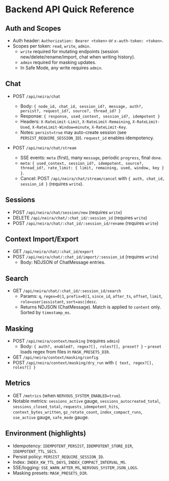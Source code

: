 <!-- neira:meta
id: NEI-20250830-Docs-API-Backend-Move
intent: docs
summary: |
  Переместили справочник Backend API в раздел `docs/api/` и добавили якорь для единой системы навигации. Старый путь оставлен как редирект.
-->

# Backend API Quick Reference

## Auth and Scopes

- Auth header: `Authorization: Bearer <token>` or `x-auth-token: <token>`.
- Scopes per token: `read`, `write`, `admin`.
  - `write` required for mutating endpoints (session new/delete/rename/import, chat when writing history).
  - `admin` required for masking updates.
  - In Safe Mode, any write requires `admin`.

## Chat

- POST `/api/neira/chat`
  - Body: `{ node_id, chat_id, session_id?, message, auth?, persist?, request_id?, source?, thread_id? }`
  - Response: `{ response, used_context, session_id?, idempotent }`
  - Headers: `X-RateLimit-Limit`, `X-RateLimit-Remaining`, `X-RateLimit-Used`, `X-RateLimit-Window=minute`, `X-RateLimit-Key`.
  - Notes: `persist=true` may auto-create session (see `PERSIST_REQUIRE_SESSION_ID`). `request_id` enables idempotency.

- POST `/api/neira/chat/stream`
  - SSE events: `meta` (first), many `message`, periodic `progress`, final `done`.
  - `meta`: `{ used_context, session_id?, idempotent, source?, thread_id?, rate_limit: { limit, remaining, used, window, key } }`.
  - Cancel: POST `/api/neira/chat/stream/cancel` with `{ auth, chat_id, session_id }` (requires `write`).

## Sessions

- POST `/api/neira/chat/session/new` (requires `write`)
- DELETE `/api/neira/chat/:chat_id/:session_id` (requires `write`)
- POST `/api/neira/chat/:chat_id/:session_id/rename` (requires `write`)

## Context Import/Export

- GET `/api/neira/chat/:chat_id/export`
- POST `/api/neira/chat/:chat_id/import/:session_id` (requires `write`)
  - Body: NDJSON of ChatMessage entries.

## Search

- GET `/api/neira/chat/:chat_id/:session_id/search`
  - Params: `q`, `regex=0|1`, `prefix=0|1`, `since_id`, `after_ts`, `offset`, `limit`, `role=user|assistant`, `sort=asc|desc`.
  - Returns NDJSON (ChatMessage). Match is applied to `content` only. Sorted by `timestamp_ms`.

## Masking

- POST `/api/neira/context/masking` (requires `admin`)
  - Body: `{ auth?, enabled?, regex?[], roles?[], preset? }` - `preset` loads regex from files in `MASK_PRESETS_DIR`.
- GET `/api/neira/context/masking/config`
- POST `/api/neira/context/masking/dry_run` with `{ text, regex?[], roles?[] }`

## Metrics

- GET `/metrics` (when `NERVOUS_SYSTEM_ENABLED=true`).
- Notable metrics: `sessions_active` gauge, `sessions_autocreated_total`, `sessions_closed_total`, `requests_idempotent_hits`, `context_bytes_written`, `gz_rotate_count`, `index_compact_runs`, `sse_active` gauge, `safe_mode` gauge.

## Environment (highlights)

- Idempotency: `IDEMPOTENT_PERSIST`, `IDEMPOTENT_STORE_DIR`, `IDEMPOTENT_TTL_SECS`.
- Persist policy: `PERSIST_REQUIRE_SESSION_ID`.
- Index: `INDEX_KW_TTL_DAYS`, `INDEX_COMPACT_INTERVAL_MS`.
- SSE/logging: `SSE_WARN_AFTER_MS`, `NERVOUS_SYSTEM_JSON_LOGS`.
- Masking presets: `MASK_PRESETS_DIR`.

